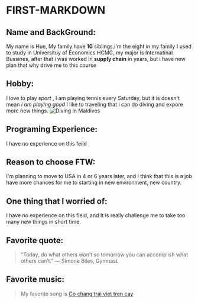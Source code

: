 # FIRST-MARKDOWN

## Name and BackGround:

My name is Hue, My family have **10** siblings,i'm the eight in my family
I used to study in Universituy of Economics HCMC, my major is Internatinal Bussines, after that i was worked in **supply chain** in years, but i have new plan that why drive me to this course

## Hobby:

I love to play _sport_ , I am playing tennis every Saturday, but it is doesn't mean _*i am playing good*_
I like to traveling that i can do diving and expore more new things.
![Diving in Maldives](https://img.traveltriangle.com/blog/wp-content/uploads/2019/03/Cover-for-Maldives-Scuba-Diving.jpg)

## Programing Experience:

I have no experience on this feild

## Reason to choose FTW:

I'm planning to move to USA in 4 or 6 years later, and I think that this is a job have more chances for me to starting in new environment, new country.

## One thing that I worried of:

I have no experience on this field, and It is really challenge me to take too many new things in short time.

## Favorite quote:

> “Today, do what others won’t so tomorrow you can accomplish what others can’t.” — Simone Biles, Gymnast.

## Favorite music:

> My favorite song is [Co chang trai viet tren cay](https://www.youtube.com/watch?v=0VC6euBtKkk)
